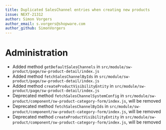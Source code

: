 ```yaml
---
title: Duplicated SalesChannel entries when creating new products
issue: NEXT-21312
author: Simon Vorgers
author_email: s.vorgers@shopware.com
author_github: SimonVorgers
---
```

# Administration
* Added method `getDefaultSalesChannels` in `src/module/sw-product/page/sw-product-detail/index.js`
* Added method `fetchSalesChannelByIds` in `src/module/sw-product/page/sw-product-detail/index.js`
* Added method `createProductVisibilityEntity` in `src/module/sw-product/page/sw-product-detail/index.js`
* Deprecated method `fetchSalesChannelSystemConfig` in `src/module/sw-product/component/sw-product-category-form/index.js`, will be removed
* Deprecated method `fetchSalesChannelByIds` in `src/module/sw-product/component/sw-product-category-form/index.js`, will be removed
* Deprecated method `createProductVisibilityEntity` in `src/module/sw-product/component/sw-product-category-form/index.js`, will be removed
